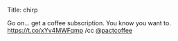 Title: chirp

Go on... get a coffee subscription. You know you want to. <a href="https://t.co/xYv4MWFqmp">https://t.co/xYv4MWFqmp</a> /cc <a href="http://twitter.com/pactcoffee">@pactcoffee</a>

